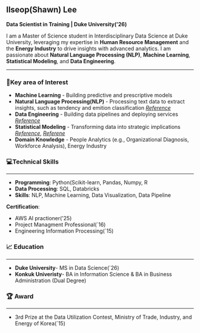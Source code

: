 ## Ilseop(Shawn) Lee 
**Data Scientist in Training | Duke University('26)**

  I am a Master of Science student in Interdisciplinary Data Science at Duke University, leveraging my expertise in **Human Resource Management** and the **Energy Industry** to drive insights with advanced analytics. I am passionate about **Natural Language Processing (NLP)**, **Machine Learning**, **Statistical Modeling**, and **Data Engineering**.

--------------

### 📎Key area of Interest 
- **Machine Learning** - Building predictive and prescriptive models
- **Natural Language Processing(NLP)** - Processing text data to extract insights, such as tendency and emition classification *[Reference](https://github.com/ISL-0111/IDS703_NLP_Project_Political_Tendency_Analysis/blob/main/README.md)*
- **Data Engineering** - Building data pipelines and deploying services *[Reference](https://github.com/ISL-0111/IDS706_DataEngineering_Final_Project)*
- **Statistical Modeling** - Transforming data into strategic implications *[Reference](https://github.com/cathylyirang/IDS702_Project_Group_5)*, *[Referene](https://github.com/ISL-0111/IDS720_Opiod_Regulation_Policy_Analysis)*
- **Domain Knowledge** - People Analytics (e.g., Organizational Diagnosis, Workforce Analysis), Energy Industry


### 💻Technical Skills
***
- **Programming**: Python(Scikit-learn, Pandas, Numpy, R
- **Data Processing**: SQL, Databricks
- **Skills**: NLP, Machine Learning, Data Visualization, Data Pipeline


**Certification**:
- AWS AI practioner('25)
- Project Managment Professional(`16)
- Engineering Information Processing(`15)

### 📈 Education 
***
- **Duke University**- MS in Data Science(`26)
- **Konkuk Univeristy**- BA in Information Science & BA in Business Administration (Dual Degree)

### 🏆 Award
***
- 3rd Prize at the Data Utilization Contest, Ministry of Trade, Industry, and Energy of Korea(`15)

<!--
**ISL-0111/ISL-0111** is a ✨ _special_ ✨ repository because its `README.md` (this file) appears on your GitHub profile.

Here are some ideas to get you started:

- 🔭 I’m currently working on ...
- 🌱 I’m currently learning ...
- 👯 I’m looking to collaborate on ...
- 🤔 I’m looking for help with ...
- 💬 Ask me about ...
- 📫 How to reach me: ...
- 😄 Pronouns: ...
- ⚡ Fun fact: ...
-->
